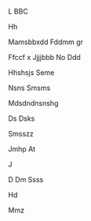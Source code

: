 

L
BBC

Hh

Mamsbbxdd
Fddmm gr 

 Ffccf x
Jjjjbbb
No 
Ddd



Hhshsjs
Seme 


Nsns
  Smsms

Mdsdndnsnshg

Ds
Dsks

Smsszz

Jmhp
At



J


D
Dm
Ssss




Hd


Mmz





